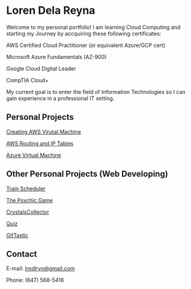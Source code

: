 # Loren Dela Reyna
Welcome to my personal portfolio! I am learning Cloud Computing and starting my Journey by accquiring these following certificates:

AWS Certified Cloud Practitioner (or equivalent Azure/GCP cert)

Microsoft Azure Fundamentals (AZ-900)

Google Cloud Digital Leader

CompTIA Cloud+

My current goal is to enter the field of Information Technologies so I can gain experience in a professional IT setting. 

## Personal Projects
[Creating AWS Virutal Machine](/cloudProjects.html#aws-vm-header)

[AWS Routing and IP Tables](/cloudProjects.html#aws-routing-iptables-header)

[Azure Virtual Machine](/cloudProjects.html#azure-vm-header)

## Other Personal Projects (Web Developing)
[Train Scheduler](https://ldelareyna.github.io/Firebase-Assignment---Train-Scheduler-/)

[The Psychic Game](https://ldelareyna.github.io/Psychic-Game/)

[CrystalsCollector](https://ldelareyna.github.io/CrystalsCollector-Game/)

[Quiz](https://ldelareyna.github.io/Basic-Quiz/)

[GifTastic](https://ldelareyna.github.io/GifTastic/)

## Contact
E-mail: lrndlryn@gmail.com

Phone: (647) 568-5416
